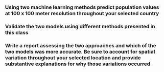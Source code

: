 ### Using two machine learning methods predict population values at 100 x 100 meter resolution throughout your selected country
### Validate the two models using different methods presented in this class
### Write a report assessing the two approaches and which of the two models was more accurate. Be sure to account for spatial variation throughout your selected location and provide substantive explanations for why those variations occurred
